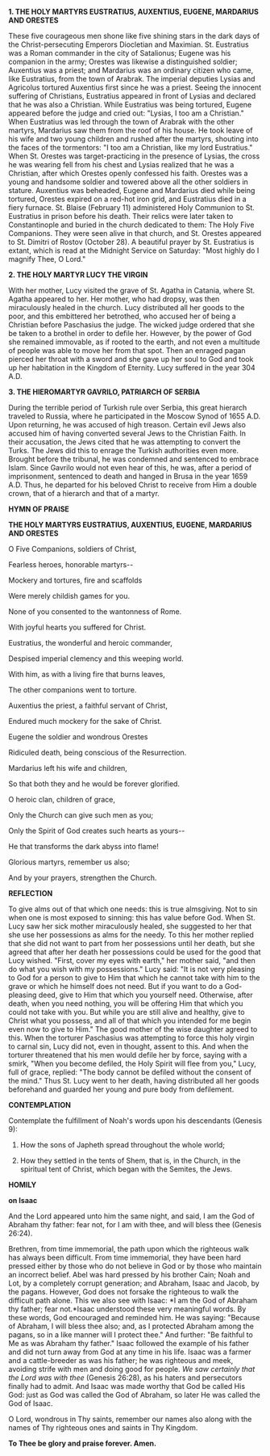 
**1. THE HOLY MARTYRS EUSTRATIUS, AUXENTIUS, EUGENE, MARDARIUS AND ORESTES**

These five courageous men shone like five shining stars in the dark days of the Christ-persecuting Emperors Diocletian and Maximian. St. Eustratius was a Roman commander in the city of Satalionus; Eugene was his companion in the army; Orestes was likewise a distinguished soldier; Auxentius was a priest; and Mardarius was an ordinary citizen who came, like Eustratius, from the town of Arabrak. The imperial deputies Lysias and Agricolus tortured Auxentius first since he was a priest. Seeing the innocent suffering of Christians, Eustratius appeared in front of Lysias and declared that he was also a Christian. While Eustratius was being tortured, Eugene appeared before the judge and cried out: "Lysias, I too am a Christian." When Eustratius was led through the town of Arabrak with the other martyrs, Mardarius saw them from the roof of his house. He took leave of his wife and two young children and rushed after the martyrs, shouting into the faces of the tormentors: "I too am a Christian, like my lord Eustratius." When St. Orestes was target-practicing in the presence of Lysias, the cross he was wearing fell from his chest and Lysias realized that he was a Christian, after which Orestes openly confessed his faith. Orestes was a young and handsome soldier and towered above all the other soldiers in stature. Auxentius was beheaded, Eugene and Mardarius died while being tortured, Orestes expired on a red-hot iron grid, and Eustratius died in a fiery furnace. St. Blaise (February 11) administered Holy Communion to St. Eustratius in prison before his death. Their relics were later taken to Constantinople and buried in the church dedicated to them: The Holy Five Companions. They were seen alive in that church, and St. Orestes appeared to St. Dimitri of Rostov (October 28). A beautiful prayer by St. Eustratius is extant, which is read at the Midnight Service on Saturday: "Most highly do I magnify Thee, O Lord." 

**2. THE HOLY MARTYR LUCY THE VIRGIN**

With her mother, Lucy visited the grave of St. Agatha in Catania, where St. Agatha appeared to her. Her mother, who had dropsy, was then miraculously healed in the church. Lucy distributed all her goods to the poor, and this embittered her betrothed, who accused her of being a Christian before Paschasius the judge. The wicked judge ordered that she be taken to a brothel in order to defile her. However, by the power of God she remained immovable, as if rooted to the earth, and not even a multitude of people was able to move her from that spot. Then an enraged pagan pierced her throat with a sword and she gave up her soul to God and took up her habitation in the Kingdom of Eternity. Lucy suffered in the year 304 A.D.

**3. THE HIEROMARTYR GAVRILO, PATRIARCH OF SERBIA**

During the terrible period of Turkish rule over Serbia, this great hierarch traveled to Russia, where he participated in the Moscow Synod of 1655 A.D. Upon returning, he was accused of high treason. Certain evil Jews also accused him of having converted several Jews to the Christian Faith. In their accusation, the Jews cited that he was attempting to convert the Turks. The Jews did this to enrage the Turkish authorities even more. Brought before the tribunal, he was condemned and sentenced to embrace Islam. Since Gavrilo would not even hear of this, he was, after a period of imprisonment, sentenced to death and hanged in Brusa in the year 1659 A.D. Thus, he departed for his beloved Christ to receive from Him a double crown, that of a hierarch and that of a martyr.



**HYMN OF PRAISE**

**THE HOLY MARTYRS EUSTRATIUS, AUXENTIUS, EUGENE, MARDARIUS AND ORESTES**

O Five Companions, soldiers of Christ,

Fearless heroes, honorable martyrs--

Mockery and tortures, fire and scaffolds

Were merely childish games for you.

None of you consented to the wantonness of Rome.

With joyful hearts you suffered for Christ.

Eustratius, the wonderful and heroic commander,

Despised imperial clemency and this weeping world.

With him, as with a living fire that burns leaves,

The other companions went to torture.

Auxentius the priest, a faithful servant of Christ,

Endured much mockery for the sake of Christ.

Eugene the soldier and wondrous Orestes

Ridiculed death, being conscious of the Resurrection.

Mardarius left his wife and children,

So that both they and he would be forever glorified.

O heroic clan, children of grace,

Only the Church can give such men as you;

Only the Spirit of God creates such hearts as yours--

He that transforms the dark abyss into flame!

Glorious martyrs, remember us also;

And by your prayers, strengthen the Church.


**REFLECTION**

To give alms out of that which one needs: this is true almsgiving. Not to sin when one is most exposed to sinning: this has value before God. When St. Lucy saw her sick mother miraculously healed, she suggested to her that she use her possessions as alms for the needy. To this her mother replied that she did not want to part from her possessions until her death, but she agreed that after her death her possessions could be used for the good that Lucy wished. "First, cover my eyes with earth," her mother said, "and then do what you wish with my possessions." Lucy said: "It is not very pleasing to God for a person to give to Him that which he cannot take with him to the grave or which he himself does not need. But if you want to do a God-pleasing deed, give to Him that which you yourself need. Otherwise, after death, when you need nothing, you will be offering Him that which you could not take with you. But while you are still alive and healthy, give to Christ what you possess, and all of that which you intended for me begin even now to give to Him." The good mother of the wise daughter agreed to this. When the torturer Paschasius was attempting to force this holy virgin to carnal sin, Lucy did not, even in thought, assent to this. And when the torturer threatened that his men would defile her by force, saying with a smirk, "When you become defiled, the Holy Spirit will flee from you," Lucy, full of grace, replied: "The body cannot be defiled without the consent of the mind." Thus St. Lucy went to her death, having distributed all her goods beforehand and guarded her young and pure body from defilement.



**CONTEMPLATION**

Contemplate the fulfillment of Noah's words upon his descendants (Genesis 9):

1.  How the sons of Japheth spread throughout the whole world;

1.  How they settled in the tents of Shem, that is, in the Church, in the spiritual tent of Christ, which began with the Semites, the Jews.



**HOMILY**

**on Isaac**

And the Lord appeared unto him the same night, and said, I am the God of Abraham thy father: fear not, for I am with thee, and will bless thee (Genesis 26:24).

Brethren, from time immemorial, the path upon which the righteous walk has always been difficult. From time immemorial, they have been hard pressed either by those who do not believe in God or by those who maintain an incorrect belief. Abel was hard pressed by his brother Cain; Noah and Lot, by a completely corrupt generation; and Abraham, Isaac and Jacob, by the pagans. However, God does not forsake the righteous to walk the difficult path alone. This we also see with Isaac: *I am the God of Abraham thy father; fear not.*Isaac understood these very meaningful words. By these words, God encouraged and reminded him. He was saying: "Because of Abraham, I will bless thee also; and, as I protected Abraham among the pagans, so in a like manner will I protect thee." And further: "Be faithful to Me as was Abraham thy father." Isaac followed the example of his father and did not turn away from God at any time in his life. Isaac was a farmer and a cattle-breeder as was his father; he was righteous and meek, avoiding strife with men and doing good for people. *We saw certainly that the Lord was with thee* (Genesis 26:28), as his haters and persecutors finally had to admit. And Isaac was made worthy that God be called His God: just as God was called the God of Abraham, so later He was called the God of Isaac.

O Lord, wondrous in Thy saints, remember our names also along with the names of Thy righteous ones and saints in Thy Kingdom.

**To Thee be glory and praise forever. Amen.**
